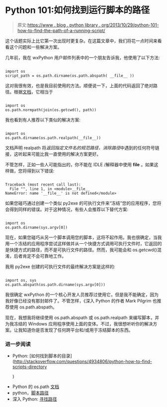 # Python 101:如何找到运行脚本的路径

> 原文:[https://www . blog . python library . org/2013/10/29/python-101-how-to-find-the-path-of-a-running-script/](https://www.blog.pythonlibrary.org/2013/10/29/python-101-how-to-find-the-path-of-a-running-script/)

这个话题实际上比它第一次出现时更复杂。在这篇文章中，我们将花一点时间来看看这个问题和一些解决方案。

几年前，我在 wxPython 用户邮件列表中的一个朋友告诉我，他使用了以下方法:

```

import os
script_path = os.path.dirname(os.path.abspath( __file__ ))

```

这对我很有效，也是我目前使用的方法。顺便说一下，上面的代码返回了绝对路径。根据[文档](http://docs.python.org/2/library/os.path.html#os.path.abspath)，它相当于

```

import os
os.path.normpath(join(os.getcwd(), path))

```

我也看到有人推荐以下类似的解决方案:

```

import os
os.path.dirname(os.path.realpath(__file__))

```

文档声明 realpath 将*返回指定文件名的规范路径，消除路径*中遇到的任何符号链接，这听起来可能比我一直使用的解决方案更好。

不管怎样，正如一些人可能指出的，你不能在 IDLE /解释器中使用 **__file__** 。如果这样做，您将得到以下错误:

```

Traceback (most recent call last):
  File "", line 1, in <module>__file__
NameError: name '__file__' is not defined</module> 
```

如果您碰巧通过创建一个类似 py2exe 的可执行文件来“冻结”您的应用程序，您将会得到同样的错误。对于这种情况，有些人会推荐以下替代方案:

```

import os
os.path.dirname(sys.argv[0])

```

现在，如果您碰巧从另一个脚本调用您的脚本，这将不起作用。我也很确定，当我用一个冻结的应用程序尝试这样做并从一个快捷方式调用可执行文件时，它返回的是快捷方式的路径，而不是可执行文件的路径。然而，我可能会和 os.getcwd()混淆，后者肯定不会可靠地工作。

我用 py2exe 创建的可执行文件的最终解决方案是这样的:

```

import os, sys
os.path.abspath(os.path.dirname(sys.argv[0]))

```

我很确定 wxPython 的一个核心开发人员推荐过使用它，但是我不能确定，因为我好像已经没有那封邮件了。不管怎样，《深入 Python 的作者 Mark Pilgrim 也推荐使用 os.path.abspath。

现在，我想我将继续使用 os.path.abspath 或 os.path.realpath 来编写脚本，并为我冻结的 Windows 应用程序使用上面的变体。不过，我很想听听你的解决方案。让我知道你是否发现了任何跨平台和/或用于冻结脚本的东西。

### 进一步阅读

*   Python: [如何找到脚本的目录](http://stackoverflow.com/questions/4934806/python-how-to-find-scripts-directory</li>
    <p>)
*   Python 的 os.path [文档](http://docs.python.org/2/library/os.path.html)
*   python，[脚本路径](http://stackoverflow.com/questions/595305/python-path-of-script)
*   深入 Python: [寻找路径](http://www.diveintopython.net/functional_programming/finding_the_path.html)